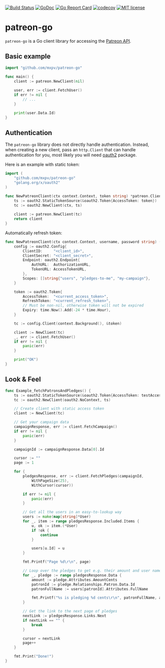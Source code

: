 [![Build Status](https://travis-ci.org/mxpv/patreon-go.svg?branch=master)](https://travis-ci.org/mxpv/patreon-go)
[![GoDoc](https://godoc.org/github.com/mxpv/patreon-go?status.svg)](https://godoc.org/github.com/mxpv/patreon-go/)
[![Go Report Card](https://goreportcard.com/badge/github.com/mxpv/patreon-go)](https://goreportcard.com/report/github.com/mxpv/patreon-go)
[![codecov](https://codecov.io/gh/mxpv/patreon-go/branch/master/graph/badge.svg)](https://codecov.io/gh/mxpv/patreon-go)
[![MIT license](https://img.shields.io/badge/license-MIT-blue.svg)](./LICENSE)

# patreon-go

`patreon-go` is a Go client library for accessing the [Patreon API](https://www.patreon.com/platform/documentation/api).

## Basic example ##

```go
import "github.com/mxpv/patreon-go"

func main() {
	client := patreon.NewClient(nil)
  
	user, err := client.FetchUser()
	if err != nil {
		// ...
	}

	print(user.Data.Id)
}
```

## Authentication ##

The `patreon-go` library does not directly handle authentication. Instead, when creating a new client, pass an `http.Client` that can handle authentication for you, most likely you will need [oauth2](https://github.com/golang/oauth2) package.

Here is an example with static token:

```go
import (
	"github.com/mxpv/patreon-go"
	"golang.org/x/oauth2"
)

func NewPatreonClient(ctx context.Context, token string) *patreon.Client {
	ts := oauth2.StaticTokenSource(&oauth2.Token{AccessToken: token})
	tc := oauth2.NewClient(ctx, ts)
	
	client := patreon.NewClient(tc)
	return client
}
```

Automatically refresh token:

```go
func NewPatreonClient(ctx context.Context, username, password string) (*patreon.Client, error) {
	config := oauth2.Config{
		ClientID:     "<client_id>",
		ClientSecret: "<client_secret>",
		Endpoint: oauth2.Endpoint{
			AuthURL:  AuthorizationURL,
			TokenURL: AccessTokenURL,
		},
		Scopes: []string{"users", "pledges-to-me", "my-campaign"},
	}

	token := oauth2.Token{
		AccessToken:  "<current_access_token>",
		RefreshToken: "<current_refresh_token>",
		// Must be non-nil, otherwise token will not be expired
		Expiry: time.Now().Add(-24 * time.Hour),
	}

	tc := config.Client(context.Background(), &token)

	client := NewClient(tc)
	_, err := client.FetchUser()
	if err != nil {
		panic(err)
	}

	print("OK")
}
```

## Look & Feel ##

```go
func Example_fetchPatronsAndPledges() {
	ts := oauth2.StaticTokenSource(&oauth2.Token{AccessToken: testAccessToken})
	tc := oauth2.NewClient(oauth2.NoContext, ts)

	// Create client with static access token
	client := NewClient(tc)

	// Get your campaign data
	campaignResponse, err := client.FetchCampaign()
	if err != nil {
		panic(err)
	}

	campaignId := campaignResponse.Data[0].Id

	cursor := ""
	page := 1

	for {
		pledgesResponse, err := client.FetchPledges(campaignId,
			WithPageSize(25),
			WithCursor(cursor))

		if err != nil {
			panic(err)
		}

		// Get all the users in an easy-to-lookup way
		users := make(map[string]*User)
		for _, item := range pledgesResponse.Included.Items {
			u, ok := item.(*User)
			if !ok {
				continue
			}

			users[u.Id] = u
		}

		fmt.Printf("Page %d\r\n", page)

		// Loop over the pledges to get e.g. their amount and user name
		for _, pledge := range pledgesResponse.Data {
			amount := pledge.Attributes.AmountCents
			patronId := pledge.Relationships.Patron.Data.Id
			patronFullName := users[patronId].Attributes.FullName

			fmt.Printf("%s is pledging %d cents\r\n", patronFullName, amount)
		}

		// Get the link to the next page of pledges
		nextLink := pledgesResponse.Links.Next
		if nextLink == "" {
			break
		}

		cursor = nextLink
		page++
	}

	fmt.Print("Done!")
}
```
